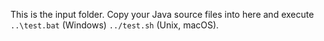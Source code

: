 This is the input folder.
Copy your Java source files into here and execute `..\test.bat` (Windows) `../test.sh` (Unix, macOS).